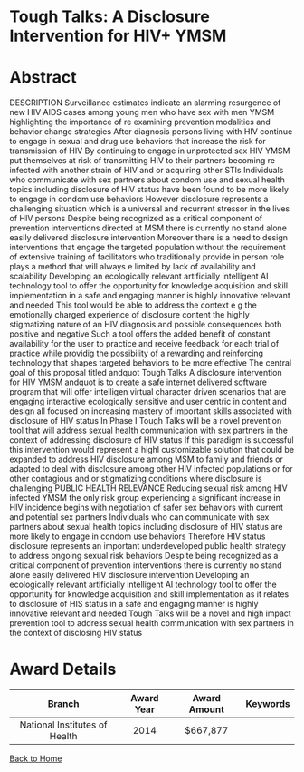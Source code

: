 
Tough Talks: A Disclosure Intervention for HIV+ YMSM
====================================================

# Abstract


DESCRIPTION  Surveillance estimates indicate an alarming resurgence of new HIV AIDS cases among young men who have sex with men  YMSM   highlighting the importance of re examining prevention modalities and behavior change strategies  After diagnosis  persons living with HIV continue to engage in sexual and drug use behaviors that increase the risk for transmission of HIV  By continuing to engage in unprotected sex  HIV  YMSM put themselves at risk of transmitting HIV to their partners  becoming re infected with another strain of HIV  and or acquiring other STIs  Individuals who communicate with sex partners about condom use and sexual health topics  including disclosure of HIV status  have been found to be more likely to engage in condom use behaviors  However  disclosure represents a challenging situation which is a universal and recurrent stressor in the lives of HIV  persons  Despite being recognized as a critical component of prevention interventions directed at MSM  there is currently no stand alone  easily delivered disclosure intervention  Moreover  there is a need to design interventions that engage the targeted population without the requirement of extensive training of facilitators who traditionally provide in person role plays  a method that will always e limited by lack of availability and scalability  Developing an ecologically relevant  artificially intelligent  AI  technology tool to offer the opportunity for knowledge acquisition and skill implementation  in a safe and engaging manner  is highly innovative  relevant and needed  This tool would be able to address the context  e g   the emotionally charged experience of disclosure   content  the highly stigmatizing nature of an HIV diagnosis   and possible consequences  both positive and negative   Such a tool offers the added benefit of constant availability for the user to practice and receive feedback for each trial of practice while providig the possibility of a rewarding and reinforcing technology that shapes targeted behaviors to be more effective  The central goal of this proposal  titled  andquot Tough Talks  A disclosure intervention for HIV  YMSM andquot  is to create a safe  internet delivered software program that will offer intelligen virtual character driven scenarios that are engaging  interactive  ecologically sensitive  and user centric in content and design  all focused on increasing mastery of important skills associated with disclosure of HIV status  In Phase I  Tough Talks will be a novel prevention tool that will address sexual health communication with sex partners in the context of addressing disclosure of HIV status  If this paradigm is successful  this intervention would represent a highl customizable solution that could be expanded to address HIV disclosure among MSM to family and friends or adapted to deal with disclosure among other HIV infected populations or for other contagious and or stigmatizing conditions where disclosure is challenging PUBLIC HEALTH RELEVANCE  Reducing sexual risk among HIV infected YMSM  the only risk group experiencing a significant increase in HIV incidence  begins with negotiation of safer sex behaviors with current and potential sex partners  Individuals who can communicate with sex partners about sexual health topics  including disclosure of HIV status  are more likely to engage in condom use behaviors  Therefore  HIV status disclosure represents an important underdeveloped public health strategy to address ongoing sexual risk behaviors  Despite being recognized as a critical component of prevention interventions  there is currently no stand alone  easily delivered HIV disclosure intervention  Developing an ecologically relevant  artificially intelligent  AI  technology tool to offer the opportunity for knowledge acquisition and skill implementation as it relates to disclosure of HIS status  in a safe and engaging manner  is highly innovative  relevant and needed  Tough Talks will be a novel and high impact prevention tool to address sexual health communication with sex partners in the context of disclosing HIV status  

# Award Details

|Branch|Award Year|Award Amount|Keywords|
| :---: | :---: | :---: | :---: |
|National Institutes of Health|2014|$667,877||
  
  


[Back to Home](https://github.com/chrischow/dod_sbir_awards/JH/#2464)